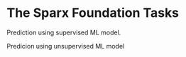 # The Sparx Foundation Tasks
Prediction using supervised ML model.

Predicion using unsupervised ML model
